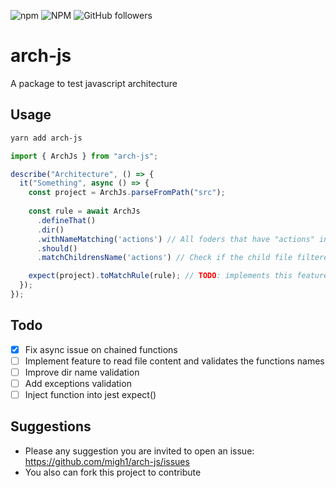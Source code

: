![npm](https://img.shields.io/npm/v/arch-js)
![NPM](https://img.shields.io/npm/l/arch-js)
![GitHub followers](https://img.shields.io/github/followers/migh1?label=%40migh1&style=social)

# arch-js

A package to test javascript architecture

## Usage

```bash
yarn add arch-js
```

```javascript
import { ArchJs } from "arch-js";

describe("Architecture", () => {
  it("Something", async () => {
    const project = ArchJs.parseFromPath("src");
    
    const rule = await ArchJs
      .defineThat()
      .dir()
      .withNameMatching('actions') // All foders that have "actions" in the name
      .should()
      .matchChildrensName('actions') // Check if the child file filtered before has "actions" on its name

    expect(project).toMatchRule(rule); // TODO: implements this feature
  });
});
```

## Todo

- [x] Fix async issue on chained functions
- [ ] Implement feature to read file content and validates the functions names
- [ ] Improve dir name validation
- [ ] Add exceptions validation
- [ ] Inject function into jest expect()

## Suggestions

- Please any suggestion you are invited to open an issue: https://github.com/migh1/arch-js/issues
- You also can fork this project to contribute 

